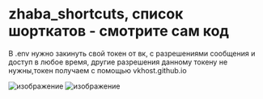 ﻿# zhaba_shortcuts, список шорткатов - смотрите сам код

В .env нужно закинуть свой токен от вк, с разрешениями сообщения и доступ в любое время, другие разрешения данному токену не нужны,токен получаем с помощью 
vkhost.github.io

![изображение](https://github.com/user-attachments/assets/06779760-4f99-463a-8f47-ea348570c01c)
![изображение](https://github.com/user-attachments/assets/7ae4b9a0-ff97-4b20-976f-bb05b8f64ecf)

